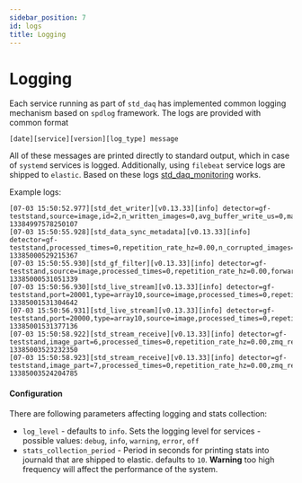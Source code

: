 ```yaml
---
sidebar_position: 7
id: logs
title: Logging
---
```


# Logging

Each service running as part of `std_daq` has implemented common logging mechanism based on `spdlog` framework. The logs are provided with common format

```text
[date][service][version][log_type] message
```

All of these messages are printed directly to standard output, which in case of `systemd` services is logged. Additionally, using `filebeat` service logs are shipped to `elastic`. Based on these logs [std_daq_monitoring](../Monitoring/intro.md) works.

Example logs:

```text
[07-03 15:50:52.977][std_det_writer][v0.13.33][info] detector=gf-teststand,source=image,id=2,n_written_images=0,avg_buffer_write_us=0,max_buffer_write_us=0,avg_throughput=0.00 13384997578250107
[07-03 15:50:55.928][std_data_sync_metadata][v0.13.33][info] detector=gf-teststand,processed_times=0,repetition_rate_hz=0.00,n_corrupted_images=0,queue=0 13385000529215367
[07-03 15:50:55.930][std_gf_filter][v0.13.33][info] detector=gf-teststand,source=image,processed_times=0,repetition_rate_hz=0.00,forwarded_images=0 13385000531051339
[07-03 15:50:56.930][std_live_stream][v0.13.33][info] detector=gf-teststand,port=20001,type=array10,source=image,processed_times=0,repetition_rate_hz=0.00 13385001531304642
[07-03 15:50:56.931][std_live_stream][v0.13.33][info] detector=gf-teststand,port=20000,type=array10,source=image,processed_times=0,repetition_rate_hz=0.00 13385001531377136
[07-03 15:50:58.922][std_stream_receive][v0.13.33][info] detector=gf-teststand,image_part=6,processed_times=0,repetition_rate_hz=0.00,zmq_receive_fails=0,images_missed=0 13385003523232350
[07-03 15:50:58.923][std_stream_receive][v0.13.33][info] detector=gf-teststand,image_part=7,processed_times=0,repetition_rate_hz=0.00,zmq_receive_fails=0,images_missed=0 13385003524204785

```
#### Configuration

There are following parameters affecting logging and stats collection:

- `log_level` - defaults to `info`. Sets the logging level for services - possible values: `debug`, `info`, `warning`, `error`, `off` 
- `stats_collection_period` - Period in seconds for printing stats into journald that are shipped to elastic. defaults to `10`. **Warning** too high frequency will affect the performance of the system.
